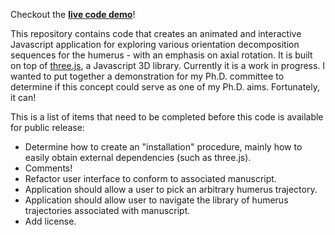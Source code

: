 Checkout the [**live code demo**](http://home.chpc.utah.edu/~u1013821/vis/main.html)!

This repository contains code that creates an animated and interactive Javascript application for exploring various orientation decomposition sequences for the humerus - with an emphasis on axial rotation. It is built on top of [three.js](https://threejs.org/), a Javascript 3D library. Currently it is a work in progress. I wanted to put together a demonstration for my Ph.D. committee to determine if this concept could serve as one of my Ph.D. aims. Fortunately, it can!

This is a list of items that need to be completed before this code is available for public release:

* Determine how to create an "installation" procedure, mainly how to easily obtain external dependencies (such as three.js).
* Comments!
* Refactor user interface to conform to associated manuscript.
* Application should allow a user to pick an arbitrary humerus trajectory.
* Application should allow user to navigate the library of humerus trajectories associated with manuscript.
* Add license.